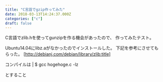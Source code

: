 ```yaml
---
title: "C言語でgzip作ってみた"
date: 2018-03-13T14:24:37.000Z
categories: ["c"]
draft: false
---
```


C言語でzlib.hを使ってgunzipを作る機会があったので、
作ってみたテスト。

Ubuntu14.04にlibz.aがなかったのでインストールした。
下記を参考にさせてもらった。
[http://debianj.com/debian/library/zlib:title]

コンパイルは
| $ gcc hogehoge.c -lz

とすること
